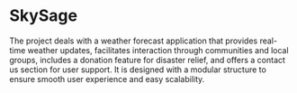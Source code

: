 # SkySage
The project deals with a weather forecast application that provides real-time weather updates, facilitates interaction through communities and local groups, includes a donation feature for disaster relief, and offers a contact us section for user support. It is designed with a modular structure to ensure smooth user experience and easy scalability.
